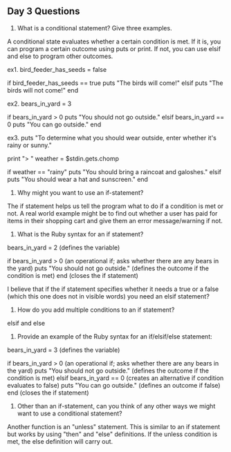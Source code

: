 ## Day 3 Questions

1. What is a conditional statement? Give three examples.

A conditional state evaluates whether a certain condition is met. If it is, you can program a certain outcome using puts or print. If not, you can use elsif and else to program other outcomes.

ex1.
bird_feeder_has_seeds = false

if bird_feeder_has_seeds == true
  puts "The birds will come!"
elsif
  puts "The birds will not come!"
end

ex2.
bears_in_yard = 3

if bears_in_yard > 0
  puts "You should not go outside."
elsif bears_in_yard == 0
  puts "You can go outside."
end

ex3.
puts "To determine what you should wear outside, enter whether it's rainy or sunny."

print "> "
weather = $stdin.gets.chomp

if weather == "rainy"
  puts "You should bring a raincoat and galoshes."
elsif
  puts "You should wear a hat and sunscreen."
end

1. Why might you want to use an if-statement?

The if statement helps us tell the program what to do if a condition is met or not. A real world example might be to find out whether a user has paid for items in their shopping cart and give them an error message/warning if not.

1. What is the Ruby syntax for an if statement?

bears_in_yard = 2 (defines the variable)

if bears_in_yard > 0 (an operational if; asks whether there are any bears in the yard)
  puts "You should not go outside." (defines the outcome if the condition is met)
end (closes the if statement)

I believe that if the if statement specifies whether it needs a true or a false (which this one does not in visible words) you need an elsif statement?

1. How do you add multiple conditions to an if statement?

elsif and else

1. Provide an example of the Ruby syntax for an if/elsif/else statement:

bears_in_yard = 3 (defines the variable)

if bears_in_yard > 0 (an operational if; asks whether there are any bears in the yard)
  puts "You should not go outside." (defines the outcome if the condition is met)
elsif bears_in_yard == 0 (creates an alternative if condition evaluates to false)
  puts "You can go outside." (defines an outcome if false)
end (closes the if statement)

1. Other than an if-statement, can you think of any other ways we might want to use a conditional statement?

Another function is an "unless" statement. This is similar to an if statement but works by using "then" and "else" definitions. If the unless condition is met, the else definition will carry out.
